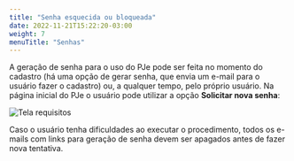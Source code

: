 ```yaml
---
title: "Senha esquecida ou bloqueada"
date: 2022-11-21T15:22:20-03:00
weight: 7
menuTitle: "Senhas"
---
```


A geração de senha para o uso do PJe pode ser feita no momento do cadastro (há uma opção de gerar senha, que envia um e-mail para o usuário fazer o cadastro) ou, a qualquer tempo, pelo próprio usuário. Na página inicial do PJe o usuário pode utilizar a opção **Solicitar nova senha**:

![Tela requisitos](/imagens/solicitar_senha.jpg)

Caso o usuário tenha dificuldades ao executar o procedimento, todos os e-mails com links para geração de senha devem ser apagados antes de fazer nova tentativa.
